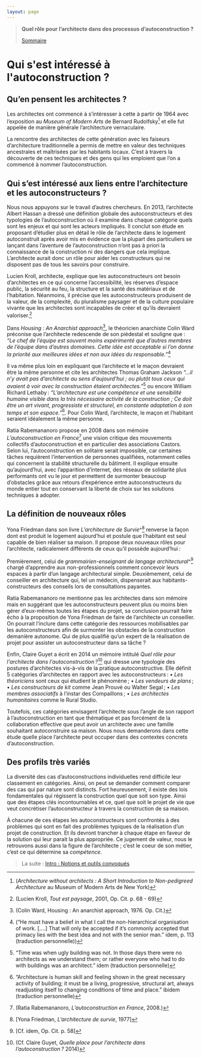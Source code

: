 ```yaml
---
layout: page
---
```

> **Quel rôle pour l’architecte dans des processus d’autoconstruction ?**
>
>[Sommaire](0.0-sommaire)

# Qui s'est intéressé à l'autoconstruction ?

## Qu’en pensent les architectes ?

Les architectes ont commencé à s’intéresser à cette à partir de 1964 avec l’exposition au *Museum of Modern Arts* de Bernard Rudolfsky[^1] et elle fut appelée de manière générale l’architecture vernaculaire.

[^1]: (*Architecture without architects : A Short Introduction to Non-pedigreed Architecture* au Museum of Modern Arts de New York)

La rencontre des architectes de cette génération avec les faiseurs d’architecture traditionnelle a permis de mettre en valeur des techniques ancestrales et maîtrisées par les habitants locaux. C’est à travers la découverte de ces techniques et des gens qui les emploient que l’on a commencé à nommer l’autoconstruction.


## Qui s’est intéressé aux liens entre l’architecture et les autoconstructeurs ?
Nous nous appuyons sur le travail d’autres chercheurs. En 2013, l’architecte Albert Hassan a dressé une définition globale des autoconstructeurs et des typologies de l’autoconstruction où il examine dans chaque catégorie quels sont les enjeux et qui sont les acteurs impliqués. Il conclut son étude en proposant d’étudier plus en détail le rôle de l’architecte dans le logement autoconstruit après avoir mis en évidence que la plupart des particuliers se lançant dans l’aventure de l’autoconstruction n’ont pas à priori la connaissance de la construction ni des dangers que cela implique. L’architecte aurait donc un rôle pour aider les constructeurs qui ne disposent pas de tous les savoirs pour construire.


Lucien Kroll, architecte, explique que les autoconstructeurs ont besoin d’architectes en ce qui concerne l’accessibilité, les réserves d’espace public, la sécurité au feu, la structure et la santé des matériaux et de l’habitation. Néanmoins, il précise que les autoconstructeurs produisent de la valeur, de la complexité, du pluralisme paysager et de la culture populaire vivante que les architectes sont incapables de créer et qu’ils devraient valoriser.[^2]

[^2]: (Lucien Kroll, *Tout est paysage*, 2001, Op. Cit. p. 68 - 69)

Dans *Housing : An Anarchist approach*[^3], le théoricien anarchiste Colin Ward préconise que l’architecte redescende de son piédestal et souligne que : *“Le chef de l’équipe est souvent moins expérimenté que d’autres membres de l’équipe dans d’autres domaines. Cette idée est acceptable si l’on donne la priorité aux meilleures idées et non aux idées du responsable.”*[^4]

[^3]: (Colin Ward, Housing : An anarchist approach, 1976. Op. Cit.)

[^4]: (“He must have a belief in what I call the non-hierarchical organisation of work. [….] That will only be accepted if it’s commonly accepted that primacy lies with the best idea and not with the senior man.” idem, p. 113 (traduction personnelle))

Il va même plus loin en expliquant que l’architecte et le maçon devraient être la même personne et cite les architectes Thomas Graham Jackson *“…il n’y avait pas d’architecte au sens d’aujourd’hui ; ou plutôt tous ceux qui avaient à voir avec la construction étaient architectes.”*[^5] ou encore William Richard Lethaby : *“L’architecture est une compétence et une sensibilité humaine visible dans la très nécessaire activité de la construction ; Ce doit être un art vivant, progressiste et structurel, en constante adaptation à son temps et son espace.”*[^6]. Pour Colin Ward, l’architecte, le maçon et l’habitant seraient idéalement la même personne.

[^5]: “Time was when ugly building was not. In those days there were no architects as we understand them; or rather everyone who had to do with buildings was an architect.” idem (traduction personnelle)

[^6]: “Architecture is human skill and feeling shown in the great necessary activity of building; it must be a living, progressive, structural art, always readjusting itself to changing conditions of time and place.” ibidem (traduction personnelle)

Ratia Rabemananoro propose en 2008 dans son mémoire *L’autoconstruction en France*[^7] une vision critique des mouvements collectifs d’autoconstruction et en particulier des associations Castors. Selon lui, l’autoconstruction en solitaire serait impossible, car certaines tâches requièrent l’intervention de personnes qualifiées, notamment celles qui concernent la stabilité structurelle du bâtiment. Il explique ensuite qu’aujourd’hui, avec l’apparition d’internet, des réseaux de solidarité plus performants ont vu le jour et permettent de surmonter beaucoup d’obstacles grâce aux retours d’expérience entre autoconstructeurs du monde entier tout en conservant la liberté de choix sur les solutions techniques à adopter.

[^7]: (Ratia Rabemananoro, *L’autoconstruction en France*, 2008.)

## La définition de nouveaux rôles

Yona Friedman dans son livre *L’architecture de Survie*^[^8] renverse la façon dont est produit le logement aujourd’hui et postule que l’habitant est seul capable de bien réaliser sa maison. Il propose deux nouveaux rôles pour l’architecte, radicalement différents de ceux qu’il possède aujourd’hui :

[^8]: [Yona Friedman, *L’architecture de survie*, 1977]

Premièrement, celui de *grammairien-enseignant de langage architectural*^[^9] chargé d’apprendre aux non-professionnels comment concevoir leurs espaces à partir d’un langage architectural simple. Deuxièmement, celui de conseiller en architecture qui, tel un médecin, dispenserait aux habitants-constructeurs des conseils lors de consultations payantes.

[^9]: [Cf. idem, Op. Cit. p. 58]

Ratia Rabemananoro ne mentionne pas les architectes dans son mémoire mais en suggérant que les autoconstructeurs peuvent plus ou moins bien gérer d’eux-mêmes toutes les étapes du projet, sa conclusion pourrait faire écho à la proposition de Yona Friedman de faire de l’architecte un conseiller. On pourrait l’inclure dans cette catégorie des ressources mobilisables par les autoconstructeurs afin de surmonter les obstacles de la construction demanière autonome. Qui de plus qualifié qu’un expert de la réalisation de projet pour assister un autoconstructeur dans sa tâche ?

Enfin, Claire Guyet a écrit en 2014 un mémoire intitulé *Quel rôle pour l'architecte dans l'autoconstruction ?*[^10] qui dresse une typologie des postures d’architectes vis-à-vis de la pratique autoconstructive. Elle définit 5 catégories d’architectes en rapport avec les autoconstructeurs :
• *Les théoriciens* sont ceux qui étudient le phénomène ;
• *Les vendeurs de plans* ;
• *Les constructeurs de kit* comme Jean Prouvé ou Walter Segal ;
• *Les membres associatifs* à l’instar des Compaillons ;
• *Les architectes humanitaires* comme le Rural Studio.

[^10]: (Cf. Claire Guyet, *Quelle place pour l’architecte dans l’autoconstruction ?* 2014)

Toutefois, ces catégories envisagent l’architecte sous l’angle de son rapport à l’autoconstruction en tant que thématique et pas forcément de la collaboration effective que peut avoir un architecte avec une famille souhaitant autoconstruire sa maison. Nous nous demanderons dans cette étude quelle place l’architecte peut occuper dans des contextes concrets d’autoconstruction.

## Des profils très variés

La diversité des cas d’autoconstructions individuelles rend difficile leur classement en catégories. Ainsi, on peut se demander comment comparer des cas qui par nature sont distincts.
Fort heureusement, il existe des lois fondamentales qui régissent la construction quel que soit son type. Ainsi que des étapes clés incontournables et ce, quel que soit le projet de vie que veut concrétiser l’autoconstructeur à travers la construction de sa maison.

À chacune de ces étapes les autoconstructeurs sont confrontés à des problèmes qui sont en fait des problèmes typiques de la réalisation d’un projet de construction. Et ils devront trancher à chaque étape en faveur de la solution qui leur parait la plus appropriée. Ce jugement de valeur, nous le retrouvons aussi dans la figure de l’architecte ; c’est le coeur de son métier, c’est ce qui détermine sa *compétence*.

>La suite : [Intro : Notions et outils convoqués](0.2.2-intro)	